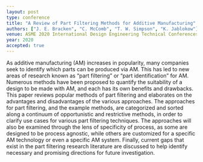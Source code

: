 ```yaml
---
layout: post
type: conference
title: "A Review of Part Filtering Methods for Additive Manufacturing"
authors: ["J. E. Bracken", "C. McComb", "T. W. Simpson", "K. Jablokow"]
venue: ASME 2020 International Design Engineering Technical Conferences and Computers and Information in Engineering Conference
year: 2020
accepted: true
---
```

As additive manufacturing (AM) increases in popularity, many companies seek to identify which parts can be produced via AM.  This has led to new areas of research known as “part filtering” or “part identification” for AM.  Numerous methods have been proposed to quantify the suitability of a design to be made with AM, and each has its own benefits and drawbacks.  This paper reviews popular methods of part filtering and elaborates on the advantages and disadvantages of the various approaches.  The approaches for part filtering, and the example methods, are categorized and sorted along a continuum of opportunistic and restrictive methods, in order to clarify use cases for various part filtering techniques.  The approaches will also be examined through the lens of specificity of process, as some are designed to be process agnostic, while others are customized for a specific AM technology or even a specific AM system.  Finally, current gaps that exist in the part filtering research literature are discussed to help identify necessary and promising directions for future investigation.  
